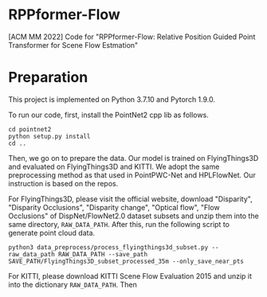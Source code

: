 # RPPformer-Flow
[ACM MM 2022] Code for "RPPformer-Flow: Relative Position Guided Point Transformer for Scene Flow Estmation"

# Preparation
This project is implemented on Python 3.7.10 and Pytorch 1.9.0.

To run our code, first, install the PointNet2 cpp lib as follows.

```
cd pointnet2
python setup.py install
cd ..
```

Then, we go on to prepare the data. Our model is trained on FlyingThings3D and evaluated on FlyingThings3D and KITTI.
We adopt the same preprocessing method as that used in PointPWC-Net and HPLFlowNet. Our instruction is based on the repos.

For FlyingThings3D, please visit the official website, download "Disparity", "Disparity Occlusions", "Disparity change", "Optical flow", "Flow Occlusions" of DispNet/FlowNet2.0 dataset subsets and unzip them into the same directory, `RAW_DATA_PATH`. After this, run the following script to generate point cloud data.

```
python3 data_preprocess/process_flyingthings3d_subset.py --raw_data_path RAW_DATA_PATH --save_path SAVE_PATH/FlyingThings3D_subset_processed_35m --only_save_near_pts
```

For KITTI, please download KITTI Scene Flow Evaluation 2015 and unzip it into the dictionary `RAW_DATA_PATH`. Then 
